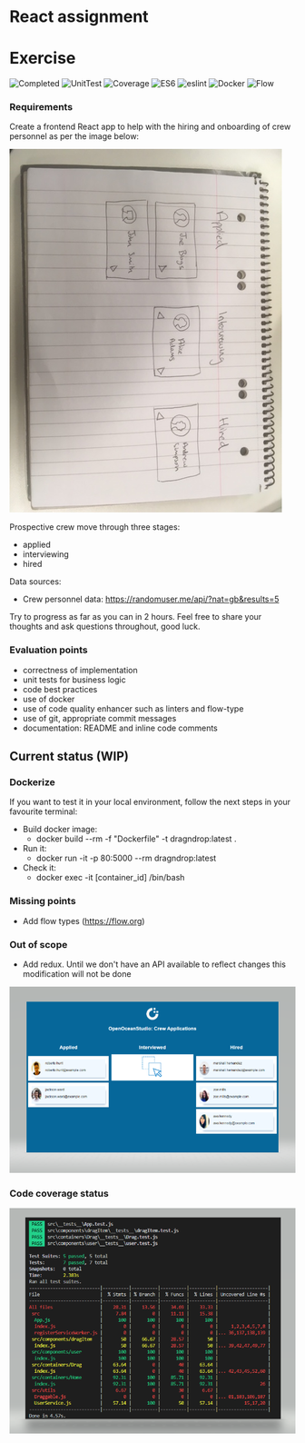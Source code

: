 # React assignment

# Exercise

![Completed](https://img.shields.io/badge/Completed-99%25-orange.svg) 
![UnitTest](https://img.shields.io/badge/unit%20tests-jest-brightgreen.svg) 
![Coverage](https://img.shields.io/badge/test%20coverage-33%25-yellow.svg) 
![ES6](https://img.shields.io/badge/React-16.4.1-blue.svg) 
![eslint](https://img.shields.io/badge/eslint-air--bnb-%23ff69b4.svg) 
![Docker](https://img.shields.io/badge/Docker-Done-brightgreen.svg) 
![Flow](https://img.shields.io/badge/Flow-Pending-red.svg) 

### Requirements

Create a frontend React app to help with the hiring and onboarding of crew personnel as per the image below:

![Sketch of crew applications app](./docs/app-sketch.jpg "Sketch of crew applications app")

Prospective crew move through three stages:

- applied
- interviewing
- hired

Data sources:

- Crew personnel data: https://randomuser.me/api/?nat=gb&results=5

Try to progress as far as you can in 2 hours. Feel free to share your thoughts and ask questions throughout, good luck.

### Evaluation points

- correctness of implementation
- unit tests for business logic
- code best practices
- use of docker
- use of code quality enhancer such as linters and flow-type
- use of git, appropriate commit messages
- documentation: README and inline code comments


## Current status (WIP)

### Dockerize

If you want to test it in your local environment, follow the next steps in your favourite terminal:
- Build docker image:
   - docker build --rm -f "Dockerfile" -t dragndrop:latest .
- Run it:
   - docker run -it -p 80:5000 --rm dragndrop:latest
- Check it:
   - docker exec -it [container_id] /bin/bash


### Missing points

- Add flow types (https://flow.org)

### Out of scope

- Add redux. Until we don't have an API available to reflect changes this modification will not be done

![Sample](sample.png)

### Code coverage status

![Coverage](codecoverage.png)

